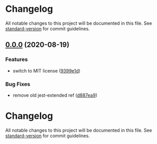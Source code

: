 # Changelog

All notable changes to this project will be documented in this file. See [standard-version](https://github.com/conventional-changelog/standard-version) for commit guidelines.

## [0.0.0](https://github.com/block65/pommel/compare/v1.0.0...v0.0.0) (2020-08-19)

### Features

- switch to MIT license ([9399e1d](https://github.com/block65/pommel/commit/9399e1d3df035ced3ebb61d2b51ced787d393b4b))

### Bug Fixes

- remove old jest-extended ref ([d887ea9](https://github.com/block65/pommel/commit/d887ea97578c86698f3f302a2d132239eb9c9424))

# Changelog

All notable changes to this project will be documented in this file. See [standard-version](https://github.com/conventional-changelog/standard-version) for commit guidelines.
